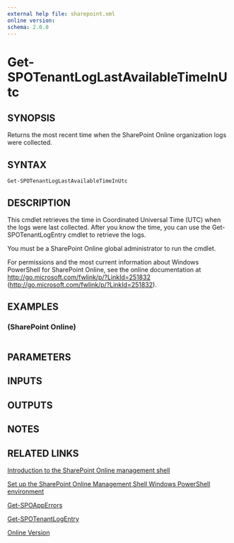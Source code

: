 ```yaml
---
external help file: sharepoint.xml
online version: 
schema: 2.0.0
---
```


# Get-SPOTenantLogLastAvailableTimeInUtc

## SYNOPSIS
Returns the most recent time when the SharePoint Online organization logs were collected.

## SYNTAX

```
Get-SPOTenantLogLastAvailableTimeInUtc
```

## DESCRIPTION
This cmdlet retrieves the time in Coordinated Universal Time (UTC) when the logs were last collected.
After you know the time, you can use the Get-SPOTenantLogEntry cmdlet to retrieve the logs.

You must be a SharePoint Online global administrator to run the cmdlet.

For permissions and the most current information about Windows PowerShell for SharePoint Online, see the online documentation at http://go.microsoft.com/fwlink/p/?LinkId=251832 (http://go.microsoft.com/fwlink/p/?LinkId=251832).

## EXAMPLES

### (SharePoint Online)
```

```

## PARAMETERS

## INPUTS

## OUTPUTS

## NOTES

## RELATED LINKS

[Introduction to the SharePoint Online management shell]()

[Set up the SharePoint Online Management Shell Windows PowerShell environment]()

[Get-SPOAppErrors]()

[Get-SPOTenantLogEntry]()

[Online Version](http://technet.microsoft.com/EN-US/library/dba7f754-c9b7-4b4e-8b75-6cf4ddf398e7(Office.15).aspx)

